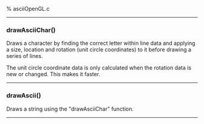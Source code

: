 % asciiOpenGL.c

---

### drawAsciiChar()
Draws a character by finding the correct letter within line data and applying a size, location and rotation (unit circle coordinates) to it before drawing a series of lines.  

The unit circle coordinate data is only calculated when the rotation data is new or changed. This makes it faster.

---

### drawAscii()
Draws a string using the "drawAsciiChar" function.

---

